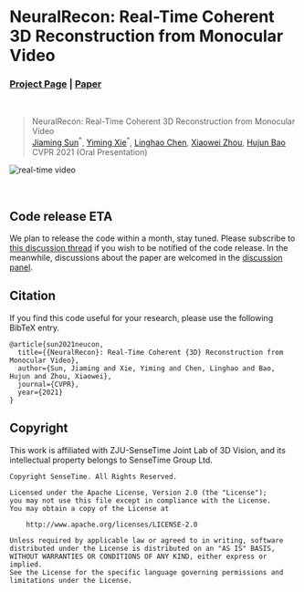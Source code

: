 # NeuralRecon: Real-Time Coherent 3D Reconstruction from Monocular Video
### [Project Page](https://zju3dv.github.io/neuralrecon) | [Paper](https://arxiv.org/pdf/2104.00681.pdf)
<br/>

> NeuralRecon: Real-Time Coherent 3D Reconstruction from Monocular Video  
> [Jiaming Sun](https://jiamingsun.ml)<sup>\*</sup>, [Yiming Xie](https://ymingxie.github.io)<sup>\*</sup>, [Linghao Chen](https://github.com/f-sky), [Xiaowei Zhou](http://www.cad.zju.edu.cn/home/xzhou/), [Hujun Bao](http://www.cad.zju.edu.cn/bao/)  
> CVPR 2021 (Oral Presentation)

<!-- > [NeuralRecon: Real-Time Coherent 3D Reconstruction from Monocular Video](https://arxiv.org/pdf/2104.15838.pdf)   -->
![real-time video](assets/neucon-demo.gif)

<br/>

## Code release ETA
We plan to release the code within a month, stay tuned. 
Please subscribe to [this discussion thread](https://github.com/zju3dv/NeuralRecon/discussions/2) if you wish to be notified of the code release.
In the meanwhile, discussions about the paper are welcomed in the [discussion panel](https://github.com/zju3dv/NeuralRecon/discussions).


## Citation

If you find this code useful for your research, please use the following BibTeX entry.

```
@article{sun2021neucon,
  title={{NeuralRecon}: Real-Time Coherent {3D} Reconstruction from Monocular Video},
  author={Sun, Jiaming and Xie, Yiming and Chen, Linghao and Bao, Hujun and Zhou, Xiaowei},
  journal={CVPR},
  year={2021}
}
```

<!-- ## Acknowledgment

This repo is built based on the Mask R-CNN implementation from [maskrcnn-benchmark](https://github.com/facebookresearch/maskrcnn-benchmark), and we also use the pretrained Stereo R-CNN weight from [here](https://drive.google.com/file/d/1rZ5AsMms7-oO-VfoNTAmBFOr8O2L0-xt/view?usp=sharing) for initialization. -->


## Copyright
This work is affiliated with ZJU-SenseTime Joint Lab of 3D Vision, and its intellectual property belongs to SenseTime Group Ltd.

```
Copyright SenseTime. All Rights Reserved.

Licensed under the Apache License, Version 2.0 (the "License");
you may not use this file except in compliance with the License.
You may obtain a copy of the License at

    http://www.apache.org/licenses/LICENSE-2.0

Unless required by applicable law or agreed to in writing, software
distributed under the License is distributed on an "AS IS" BASIS,
WITHOUT WARRANTIES OR CONDITIONS OF ANY KIND, either express or implied.
See the License for the specific language governing permissions and
limitations under the License.
```


